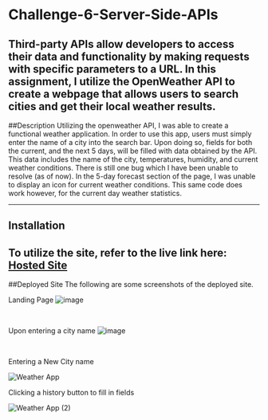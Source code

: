 # Challenge-6-Server-Side-APIs
Third-party APIs allow developers to access their data and functionality by making requests with specific parameters to a URL. In this assignment, I utilize the OpenWeather API to create a webpage that allows users to search cities and get their local weather results.
----------------------------------------------------------------------------------------------------------------------------------------------------------------------------------------------------------------------------------------------------------------------------
##Description 
Utilizing the openweather API, I was able to create a functional weather application. In order to use this app, users must simply enter the name of a city into the search bar. 
Upon doing so, fields for both the current, and the next 5 days, will be filled with data obtained by the API. This data includes the name of the city, temperatures, humidity, and current weather conditions. 
There is still one bug which I have been unable to resolve (as of now). In the 5-day forecast section of the page, I was unable to display an icon for current weather conditions. This same code does work however, for the current day weather statistics. 

----------------------------------------------------------------------------------------------------------------------------------------------------------------------------------------------------------------------------------------------------------------------------
## Installation
To utilize the site, refer to the live link here: [Hosted Site](https://joshuaorlandor.github.io/Challenge-6-Server-Side-APIs/)
----------------------------------------------------------------------------------------------------------------------------------------------------------------------------------------------------------------------------------------------------------------------------
##Deployed Site
The following are some screenshots of the deployed site. 

Landing Page
![image](https://user-images.githubusercontent.com/114437149/202828805-fcfeaad8-3ce3-459c-8bc4-3a7a73874f63.png)

<br>

Upon entering a city name 
![image](https://user-images.githubusercontent.com/114437149/202828833-9daa3d07-d59e-49d4-bb14-6d3cf15f0dc8.png)

<br>

Entering a New City name

![Weather App](https://user-images.githubusercontent.com/114437149/202828880-9864b3d3-3253-4f7c-a5e2-fffcc905deac.gif)

Clicking a history button to fill in fields 

![Weather App (2)](https://user-images.githubusercontent.com/114437149/202829100-d77c568b-96eb-4015-b292-f5bc53aa21b4.gif)

